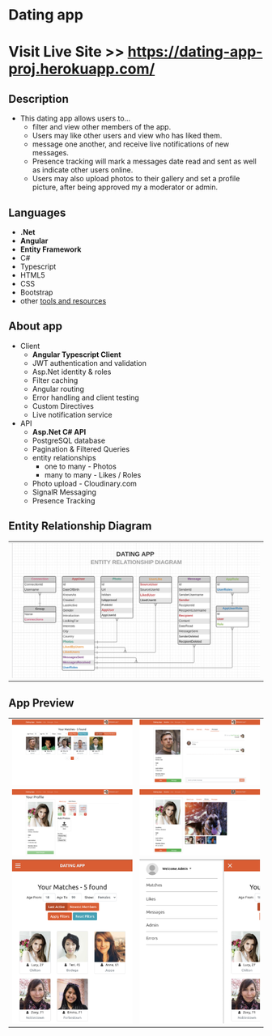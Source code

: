# Dating app 

# Visit Live Site >> https://dating-app-proj.herokuapp.com/

## Description
- This dating app allows users to...
    - filter and view other members of the app. 
    - Users may like other users and view who has liked them. 
    - message one another, and receive live notifications of new messages. 
    - Presence tracking will mark a messages date read and sent as well as indicate other users online. 
    - Users may also upload photos to their gallery and set a profile picture, after being approved my a moderator or admin. 

## Languages
- **.Net**
- **Angular**
- **Entity Framework**
- C#
- Typescript
- HTML5
- CSS
- Bootstrap
- other [tools and resources](tools-rescources.md)

## About app
- Client 
    - **Angular Typescript Client**
    - JWT authentication and validation
    - Asp.Net identity & roles
    - Filter caching
    - Angular routing
    - Error handling and client testing
    - Custom Directives
    - Live notification service
- API 
    - **Asp.Net C# API**
    - PostgreSQL database
    - Pagination & Filtered Queries
    - entity relationships
        - one to many - Photos
        - many to many - Likes / Roles
    - Photo upload - Cloudinary.com
    - SignalR Messaging
    - Presence Tracking 
## Entity Relationship Diagram
<table><tr><td>
    <img src="API/assets/images/erd.png" alt="erd" >
</td></tr></table>

## App Preview
<div display="flex">
    <table>
        <tr>
            <td>
                <img src="API/assets/images/matches.png" alt="matches">
            </td>
            <td>
                <img src="API/assets/images/messages.png" alt="messages">
            </td>
        </tr>
        <tr>
            <td>    
                <img src="API/assets/images/photo-upload.png" alt="photo-upload">
            </td>
            <td>
                <img src="API/assets/images/photo-gallery.png" alt="photo-gallery">
            </td>
        </tr>
        <tr>
            <td>    
                <img src="API/assets/images/mobile-matches.png" alt="mobile-matches"> 
            </td>
            <td>
                <img src="API/assets/images/mobile-sidebar.png" alt="mobile-sidebar">
            </td>
        </tr>
    </table>
</div>


<!-- comments -->